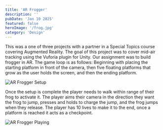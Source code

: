 ```yaml
---
title: 'AR Frogger'
description: ''
pubDate: 'Jan 10 2025'
featured: false
heroImage: '/frog.jpg'
category: 'Design'
---
```


This was a one of three projects with a partner in a Special Topics course covering Augmented Reality. The goal of this project was to cover mid-air tracking using the Vuforia plugin for Unity. Our assignment was to build frogger in AR. The game loop is as follows: Beginning with placing the starting platform in front of the camera, then five floating platforms that grow as the user holds the screen, and then the ending platform. 

![AR Frogger Setup](/frogsetup.gif)

Once the setup is complete the player needs to walk within range of their frog to activate it. The player aims their camera in the direction they want the frog to jump, presses and holds to charge the jump, and the frog jumps when they release. The player has 10 lives to make it to the end, once a platform is reached it acts as a checkpoint. 

![AR Frogger Playing](/frogplay.gif)